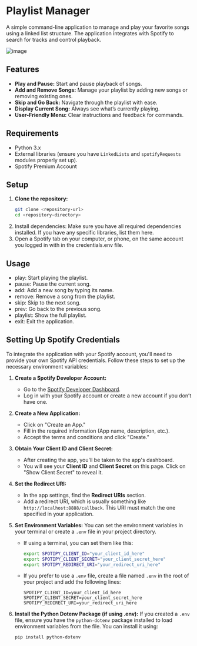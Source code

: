 # Playlist Manager

A simple command-line application to manage and play your favorite songs using a linked list structure. The application integrates with Spotify to search for tracks and control playback.

![image](https://github.com/user-attachments/assets/cffd4a0b-8acd-4099-8ada-f93c8de105d0)


## Features

- **Play and Pause:** Start and pause playback of songs.
- **Add and Remove Songs:** Manage your playlist by adding new songs or removing existing ones.
- **Skip and Go Back:** Navigate through the playlist with ease.
- **Display Current Song:** Always see what’s currently playing.
- **User-Friendly Menu:** Clear instructions and feedback for commands.

## Requirements

- Python 3.x
- External libraries (ensure you have `LinkedLists` and `spotifyRequests` modules properly set up).
- Spotify Premium Account

## Setup

1. **Clone the repository:**
   ```bash
   git clone <repository-url>
   cd <repository-directory>
2. Install dependencies: Make sure you have all required dependencies installed. If you have any specific libraries, list them here.
3. Open a Spotify tab on your computer, or phone, on the same account you logged in with in the credentials.env file.

## Usage
- play: Start playing the playlist.
- pause: Pause the current song.
- add: Add a new song by typing its name.
- remove: Remove a song from the playlist.
- skip: Skip to the next song.
- prev: Go back to the previous song.
- playlist: Show the full playlist.
- exit: Exit the application.

## Setting Up Spotify Credentials

To integrate the application with your Spotify account, you'll need to provide your own Spotify API credentials. Follow these steps to set up the necessary environment variables:

1. **Create a Spotify Developer Account:**
   - Go to the [Spotify Developer Dashboard](https://developer.spotify.com/dashboard/login).
   - Log in with your Spotify account or create a new account if you don’t have one.

2. **Create a New Application:**
   - Click on "Create an App."
   - Fill in the required information (App name, description, etc.).
   - Accept the terms and conditions and click "Create."

3. **Obtain Your Client ID and Client Secret:**
   - After creating the app, you'll be taken to the app's dashboard.
   - You will see your **Client ID** and **Client Secret** on this page. Click on "Show Client Secret" to reveal it.

4. **Set the Redirect URI:**
   - In the app settings, find the **Redirect URIs** section.
   - Add a redirect URI, which is usually something like `http://localhost:8888/callback`. This URI must match the one specified in your application.

5. **Set Environment Variables:**
   You can set the environment variables in your terminal or create a `.env` file in your project directory.

   - If using a terminal, you can set them like this:
     ```bash
     export SPOTIPY_CLIENT_ID="your_client_id_here"
     export SPOTIPY_CLIENT_SECRET="your_client_secret_here"
     export SPOTIPY_REDIRECT_URI="your_redirect_uri_here"
     ```

   - If you prefer to use a `.env` file, create a file named `.env` in the root of your project and add the following lines:
     ```env
     SPOTIPY_CLIENT_ID=your_client_id_here
     SPOTIPY_CLIENT_SECRET=your_client_secret_here
     SPOTIPY_REDIRECT_URI=your_redirect_uri_here
     ```

6. **Install the Python Dotenv Package (if using .env):**
   If you created a `.env` file, ensure you have the `python-dotenv` package installed to load environment variables from the file. You can install it using:
   ```bash
   pip install python-dotenv

